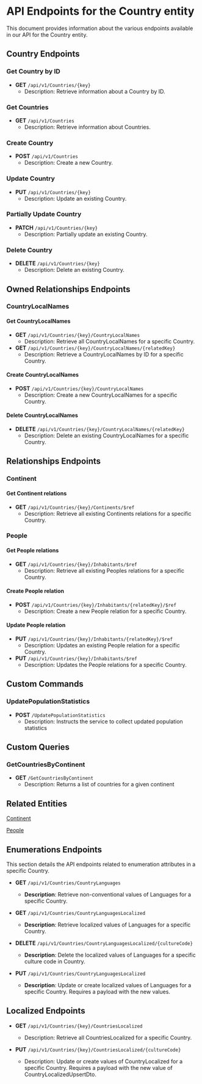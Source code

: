 # API Endpoints for the Country entity

This document provides information about the various endpoints available in our API for the Country entity.

## Country Endpoints

### Get Country by ID
- **GET** `/api/v1/Countries/{key}`
  - Description: Retrieve information about a Country by ID.
  
### Get Countries
- **GET** `/api/v1/Countries`
  - Description: Retrieve information about Countries.

### Create Country
- **POST** `/api/v1/Countries`
  - Description: Create a new Country.

### Update Country
- **PUT** `/api/v1/Countries/{key}`
  - Description: Update an existing Country.

### Partially Update Country
- **PATCH** `/api/v1/Countries/{key}`
  - Description: Partially update an existing Country.
 
### Delete Country
- **DELETE** `/api/v1/Countries/{key}`
  - Description: Delete an existing Country.

## Owned Relationships Endpoints

### CountryLocalNames

#### Get CountryLocalNames
- **GET** `/api/v1/Countries/{key}/CountryLocalNames`
  - Description: Retrieve all CountryLocalNames for a specific Country.
- **GET** `/api/v1/Countries/{key}/CountryLocalNames/{relatedKey}`
  - Description: Retrieve a CountryLocalNames by ID for a specific Country.

#### Create CountryLocalNames
- **POST** `/api/v1/Countries/{key}/CountryLocalNames`
  - Description: Create a new CountryLocalNames for a specific Country.

#### Delete CountryLocalNames
- **DELETE** `/api/v1/Countries/{key}/CountryLocalNames/{relatedKey}`
  - Description: Delete an existing CountryLocalNames for a specific Country.

## Relationships Endpoints

### Continent

#### Get Continent relations
- **GET** `/api/v1/Countries/{key}/Continents/$ref`
  - Description: Retrieve all existing Continents relations for a specific Country.

### People

#### Get People relations
- **GET** `/api/v1/Countries/{key}/Inhabitants/$ref`
  - Description: Retrieve all existing Peoples relations for a specific Country.
  
#### Create People relation
- **POST** `/api/v1/Countries/{key}/Inhabitants/{relatedKey}/$ref`
  - Description: Create a new People relation for a specific Country.
  
#### Update People relation
- **PUT** `/api/v1/Countries/{key}/Inhabitants/{relatedKey}/$ref`
  - Description: Updates an existing People relation for a specific Country.
- **PUT** `/api/v1/Countries/{key}/Inhabitants/$ref`
  - Description: Updates the People relations for a specific Country.

## Custom Commands

### UpdatePopulationStatistics
- **POST** `/UpdatePopulationStatistics`
  - Description: Instructs the service to collect updated population statistics

## Custom Queries

### GetCountriesByContinent
- **GET** `/GetCountriesByContinent`
  - Description: Returns a list of countries for a given continent

## Related Entities

[Continent](ContinentEndpoints.md)

[People](PeopleEndpoints.md)

## Enumerations Endpoints

This section details the API endpoints related to enumeration attributes in a specific Country.
- **GET** `/api/v1/Countries/CountryLanguages`
  - **Description**: Retrieve non-conventional values of Languages for a specific Country.
  
- **GET** `/api/v1/Countries/CountryLanguagesLocalized`
  - **Description**: Retrieve localized values of Languages for a specific Country.

- **DELETE** `/api/v1/Countries/CountryLanguagesLocalized/{cultureCode}`
  - **Description**: Delete the localized values of Languages for a specific culture code in Country.

- **PUT** `/api/v1/Countries/CountryLanguagesLocalized`
  - **Description**: Update or create localized values of Languages for a specific Country. Requires a payload with the new values.

## Localized Endpoints

- **GET** `/api/v1/Countries/{key}/CountriesLocalized`
  - Description: Retrieve all CountriesLocalized for a specific Country.

- **PUT** `/api/v1/Countries/{key}/CountriesLocalized/{cultureCode}`
    - Description: Update or create values of CountryLocalized for a specific Country. Requires a payload with the new value of CountryLocalizedUpsertDto.
